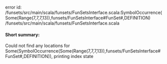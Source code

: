 error id: <WORKSPACE>/funsets/src/main/scala/funsets/FunSetsInterface.scala:SymbolOccurrence(Some(Range(7,7,7,13)),funsets/FunSetsInterface#FunSet#,DEFINITION)
<WORKSPACE>/funsets/src/main/scala/funsets/FunSetsInterface.scala

#### Short summary: 

Could not find any locations for Some(SymbolOccurrence(Some(Range(7,7,7,13)),funsets/FunSetsInterface#FunSet#,DEFINITION)), printing index state
